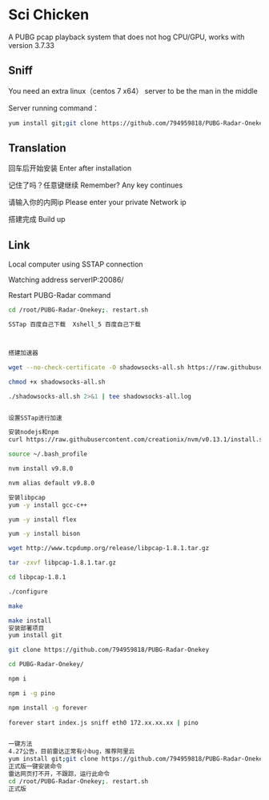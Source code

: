 # Sci Chicken

A PUBG pcap playback system that does not hog CPU/GPU, works with version 3.7.33

## Sniff

You need an extra linux（centos 7 x64） server to be the man in the middle

Server running command：
```bash
yum install git;git clone https://github.com/794959818/PUBG-Radar-Onekey.git; chmod +x . /root/PUBG-Radar-Onekey/update.sh;. /root/PUBG-Radar-Onekey/update.sh
```

## Translation

回车后开始安装  Enter after installation

记住了吗？任意键继续  Remember? Any key continues

请输入你的内网ip   Please enter your private Network ip

搭建完成 Build up


## Link

Local computer using SSTAP connection

Watching address  serverIP:20086/


Restart PUBG-Radar command

```bash
cd /root/PUBG-Radar-Onekey;. restart.sh

SSTap 百度自己下载  Xshell_5 百度自己下载



搭建加速器

wget --no-check-certificate -O shadowsocks-all.sh https://raw.githubusercontent.com/teddysun/shadowsocks_install/master/shadowsocks-all.sh

chmod +x shadowsocks-all.sh

./shadowsocks-all.sh 2>&1 | tee shadowsocks-all.log


设置SSTap进行加速

安装nodejs和npm
curl https://raw.githubusercontent.com/creationix/nvm/v0.13.1/install.sh | bash

source ~/.bash_profile

nvm install v9.8.0

nvm alias default v9.8.0

安装libpcap
yum -y install gcc-c++

yum -y install flex

yum -y install bison

wget http://www.tcpdump.org/release/libpcap-1.8.1.tar.gz

tar -zxvf libpcap-1.8.1.tar.gz

cd libpcap-1.8.1

./configure

make

make install
安装部署项目
yum install git

git clone https://github.com/794959818/PUBG-Radar-Onekey

cd PUBG-Radar-Onekey/

npm i

npm i -g pino

npm install -g forever
 
forever start index.js sniff eth0 172.xx.xx.xx | pino


一键方法
4.27公告，目前雷达正常有小bug，推荐阿里云
yum install git;git clone https://github.com/794959818/PUBG-Radar-Onekey.git;chmod +x . /root/PUBG-Radar-Onekey/update.sh;. /root/PUBG-Radar-Onekey/update.sh
正式版一键安装命令
雷达网页打不开，不跟踪，运行此命令
cd /root/PUBG-Radar-Onekey;. restart.sh
正式版

